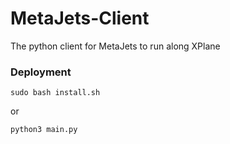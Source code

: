# MetaJets-Client
The python client for MetaJets to run along XPlane

### Deployment 
```
sudo bash install.sh
```
or 
```
python3 main.py
```

